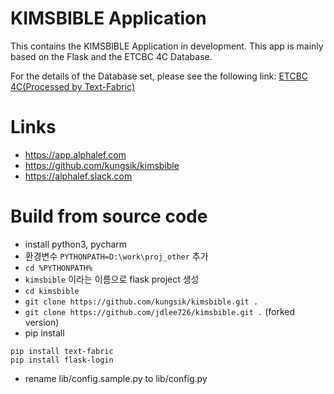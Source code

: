 # KIMSBIBLE Application

This contains the KIMSBIBLE Application in development.
This app is mainly based on the Flask and the ETCBC 4C Database.

For the details of the Database set, please see the following link: [ETCBC 4C(Processed by Text-Fabric)](https://etcbc.github.io/text-fabric-data/features/hebrew/etcbc4c/0_home.html)

# Links
- https://app.alphalef.com
- https://github.com/kungsik/kimsbible
- https://alphalef.slack.com

# Build from source code
- install python3, pycharm
- 환경변수 `PYTHONPATH=D:\work\proj_other` 추가
- `cd %PYTHONPATH%`
- `kimsbible` 이라는 이름으로 flask project 생성
- `cd kimsbible`
- `git clone https://github.com/kungsik/kimsbible.git .`
- `git clone https://github.com/jdlee726/kimsbible.git .` (forked version)
- pip install
```
pip install text-fabric
pip install flask-login
```
- rename lib/config.sample.py to lib/config.py
